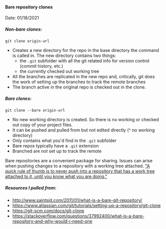#### Bare repository clones

Date: 01/18/2021

##### Non-bare clones:
```
git clone origin-url
```
* Creates a new directory for the repo in the base directory the command is called in. The new directory contains two things:
    - the `.git` subfolder with all the git related info for version control (commit history, etc.)
    - the currently checked out working tree
* All the branches are replicated in the new repo and, critically, git does the work of setting up the branches to track the remote branches
* The branch active in the original repo is checked out in the clone.


##### Bare clones:
```
git clone --bare origin-url
```
* No new working directory is created. So there is no working or checked out copy of your project files.
* It can be pushed and pulled from but not edited directly (^ no working directory)
* Only contains what you'd find in the `.git` subfolder
* Bare repos typically have a `.git` extension
* Branched are *not* set up to track the remote

Bare repositories are a convenient package for sharing. Issues can arise when pushing changes to a repository with a working tree attached. ["A quick rule of thumb is to never push into a repository that has a work tree attached to it, until you know what you are doing."](https://git.wiki.kernel.org/index.php/GitFaq#Why_won.27t_I_see_changes_in_the_remote_repo_after_.22git_push.22.3F)


##### Resources I pulled from:
 - http://www.saintsjd.com/2011/01/what-is-a-bare-git-repository/
 - https://www.atlassian.com/git/tutorials/setting-up-a-repository/git-clone
 - https://git-scm.com/docs/git-clone
 - https://stackoverflow.com/questions/37992400/what-is-a-bare-repository-and-why-would-i-need-one